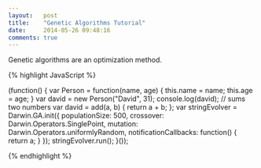 ```yaml
---
layout:   post
title:    "Genetic Algorithms Tutorial"
date:     2014-05-26 09:48:16
comments: true
---
```


Genetic algorithms are an optimization method.

{% highlight JavaScript %}

(function() {
    var Person = function(name, age) {
        this.name = name;
        this.age = age;
    }
    var david = new Person("David", 31);
    console.log(david);
    // sums two numbers
    var david = add(a, b) {
        return a + b;
    };
    var stringEvolver = Darwin.GA.init({
        populationSize: 500,
        crossover: Darwin.Operators.SinglePoint,
        mutation: Darwin.Operators.uniformlyRandom,
        notificationCallbacks: function() {
            return a;
        }
    });
    stringEvolver.run();
}());

{% endhighlight %}
